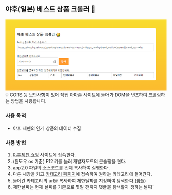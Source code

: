 ## 야후(일본) 베스트 상품 크롤러 🚀
![이미지](https://github.com/gojaebeom/YahooJapan-Best-Product-Crawler/blob/main/thumbnail.png)
💡 CORS 등 보안사항이 있어 직접 아마존 사이트에 들어가 DOM을 변조하여 크롤링하는 방법을 사용합니다.

### 사용 목적 
- 야후 제펜의 인기 상품의 데이터 수집

### 사용 방법
1. [야후제펜 쇼핑](https://shopping.yahoo.co.jp/) 사이트에 접속한다. 
2. (윈도우 os 기준) F12 키를 눌러 개발자모드의 콘솔창을 켠다.
3. app2.0 파일의 소스코드를 전체 복사하여 실행한다.
4. 다른 새창을 키고 [카테고리 페이지](https://shopping.yahoo.co.jp/ranking/?sc_i=shp_pc_ranking-brand_themeLink_ranking)에 접속하여 원하는 카테고리에 들어간다.
5. 들어간 카테고리의 url을 복사하여 제한날짜를 지정하여 탐색한다.([샘플](https://shopping.yahoo.co.jp/ranking/?sc_i=shp_pc_ranking-brand_themeLink_ranking))
6. 제한날짜는 현재 날짜를 기준으로 몇일 전까지 댓글을 탐색할지 정하는 날짜`
